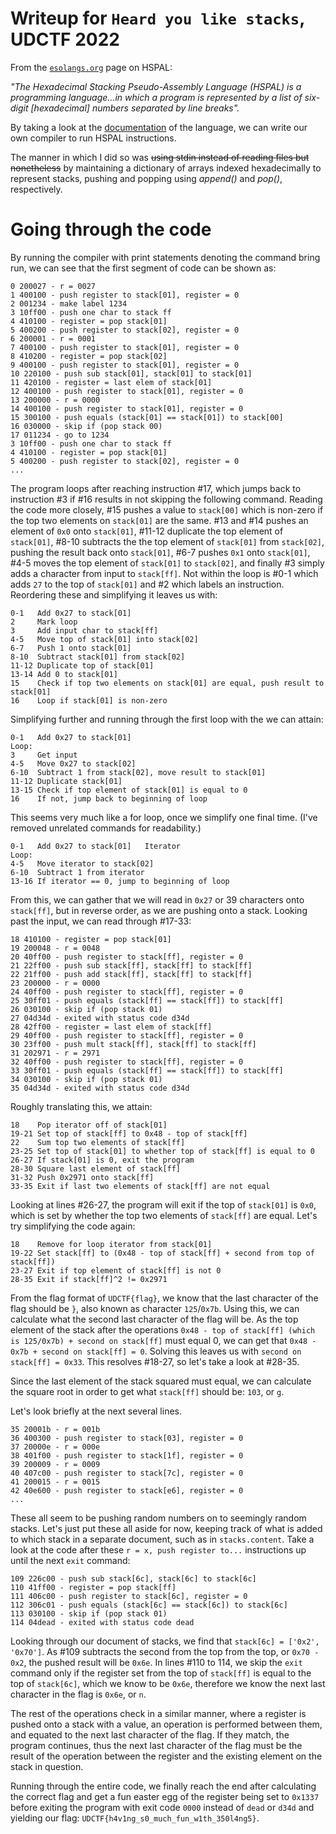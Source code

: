 # Writeup for `Heard you like stacks`, UDCTF 2022
From the [`esolangs.org`](https://esolangs.org/wiki/Hexadecimal_Stacking_Pseudo-Assembly_Language) page on HSPAL:

*"The Hexadecimal Stacking Pseudo-Assembly Language (HSPAL) is a programming language...in which a program is represented by a list of six-digit [hexadecimal] numbers separated by line breaks".*

By taking a look at the [documentation](https://docs.google.com/document/d/1YkG501LjlcrESdrlddE5qEb157w9W0_BeS-zngQJEP4/edit) of the language, we can write our own compiler to run HSPAL instructions.

The manner in which I did so was ~~using stdin instead of reading files but nonetheless~~ by maintaining a dictionary of arrays indexed hexadecimally to represent stacks, pushing and popping using *append()* and *pop()*, respectively. 

# Going through the code

By running the compiler with print statements denoting the command bring run, we can see that the first segment of code can be shown as:
```
0 200027 - r = 0027
1 400100 - push register to stack[01], register = 0
2 001234 - make label 1234
3 10ff00 - push one char to stack ff
4 410100 - register = pop stack[01]
5 400200 - push register to stack[02], register = 0
6 200001 - r = 0001
7 400100 - push register to stack[01], register = 0
8 410200 - register = pop stack[02]
9 400100 - push register to stack[01], register = 0
10 220100 - push sub stack[01], stack[01] to stack[01]
11 420100 - register = last elem of stack[01]
12 400100 - push register to stack[01], register = 0
13 200000 - r = 0000
14 400100 - push register to stack[01], register = 0
15 300100 - push equals (stack[01] == stack[01]) to stack[00]
16 030000 - skip if (pop stack 00)
17 011234 - go to 1234
3 10ff00 - push one char to stack ff
4 410100 - register = pop stack[01]
5 400200 - push register to stack[02], register = 0
...
```
The program loops after reaching instruction #17, which jumps back to instruction #3 if #16 results in not skipping the following command. Reading the code more closely, #15 pushes a value to `stack[00]` which is non-zero if the top two elements on `stack[01]` are the same. #13 and #14 pushes an element of `0x0` onto `stack[01]`, #11-12 duplicate the top element of `stack[01]`, #8-10 subtracts the the top element of `stack[01]` from `stack[02]`, pushing the result back onto `stack[01]`, #6-7 pushes `0x1` onto `stack[01]`, #4-5 moves the top element of `stack[01]` to `stack[02]`, and finally #3 simply adds a character from input to `stack[ff]`. Not within the loop is #0-1 which adds `27` to the top of `stack[01]` and #2 which labels an instruction.
Reordering these and simplifying it leaves us with:
```
0-1   Add 0x27 to stack[01]
2     Mark loop
3     Add input char to stack[ff]
4-5   Move top of stack[01] into stack[02]
6-7   Push 1 onto stack[01]
8-10  Subtract stack[01] from stack[02]
11-12 Duplicate top of stack[01]
13-14 Add 0 to stack[01]
15    Check if top two elements on stack[01] are equal, push result to stack[01]
16    Loop if stack[01] is non-zero
```
Simplifying further and running through the first loop with the we can attain:
```
0-1   Add 0x27 to stack[01]
Loop: 
3     Get input
4-5   Move 0x27 to stack[02]
6-10  Subtract 1 from stack[02], move result to stack[01]
11-12 Duplicate stack[01]
13-15 Check if top element of stack[01] is equal to 0
16    If not, jump back to beginning of loop
```
This seems very much like a for loop, once we simplify one final time. (I've removed unrelated commands for readability.)
```
0-1   Add 0x27 to stack[01]   Iterator
Loop:
4-5   Move iterator to stack[02]
6-10  Subtract 1 from iterator
13-16 If iterator == 0, jump to beginning of loop
```
From this, we can gather that we will read in `0x27` or 39 characters onto `stack[ff]`, but in reverse order, as we are pushing onto a stack. Looking past the input, we can read through #17-33:
```
18 410100 - register = pop stack[01]
19 200048 - r = 0048
20 40ff00 - push register to stack[ff], register = 0
21 22ff00 - push sub stack[ff], stack[ff] to stack[ff]
22 21ff00 - push add stack[ff], stack[ff] to stack[ff]
23 200000 - r = 0000
24 40ff00 - push register to stack[ff], register = 0
25 30ff01 - push equals (stack[ff] == stack[ff]) to stack[ff]
26 030100 - skip if (pop stack 01)
27 04d34d - exited with status code d34d
28 42ff00 - register = last elem of stack[ff]
29 40ff00 - push register to stack[ff], register = 0
30 23ff00 - push mult stack[ff], stack[ff] to stack[ff]
31 202971 - r = 2971
32 40ff00 - push register to stack[ff], register = 0
33 30ff01 - push equals (stack[ff] == stack[ff]) to stack[ff]
34 030100 - skip if (pop stack 01)
35 04d34d - exited with status code d34d
```
Roughly translating this, we attain:
```
18    Pop iterator off of stack[01]
19-21 Set top of stack[ff] to 0x48 - top of stack[ff]
22    Sum top two elements of stack[ff]
23-25 Set top of stack[01] to whether top of stack[ff] is equal to 0
26-27 If stack[01] is 0, exit the program
28-30 Square last element of stack[ff]
31-32 Push 0x2971 onto stack[ff]
33-35 Exit if last two elements of stack[ff] are not equal
```
Looking at lines #26-27, the program will exit if the top of `stack[01]` is `0x0`, which is set by whether the top two elements of `stack[ff]` are equal. 
Let's try simplifying the code again:
```
18    Remove for loop iterator from stack[01]
19-22 Set stack[ff] to (0x48 - top of stack[ff] + second from top of stack[ff])
23-27 Exit if top element of stack[ff] is not 0
28-35 Exit if stack[ff]^2 != 0x2971
```
From the flag format of `UDCTF{flag}`, we know that the last character of the flag should be `}`, also known as character `125`/`0x7b`. Using this, we can calculate what the second last character of the flag will be. As the top element of the stack after the operations `0x48 - top of stack[ff] (which is 125/0x7b) + second on stack[ff]` must equal 0, we can get that `0x48 - 0x7b + second on stack[ff] = 0`. Solving this leaves us with `second on stack[ff] = 0x33`. This resolves #18-27, so let's take a look at #28-35.

Since the last element of the stack squared must equal, we can calculate the square root in order to get what `stack[ff]` should be: `103`, or `g`. 

Let's look briefly at the next several lines.
```
35 20001b - r = 001b
36 400300 - push register to stack[03], register = 0
37 20000e - r = 000e
38 401f00 - push register to stack[1f], register = 0
39 200009 - r = 0009
40 407c00 - push register to stack[7c], register = 0
41 200015 - r = 0015
42 40e600 - push register to stack[e6], register = 0
...
```
These all seem to be pushing random numbers on to seemingly random stacks. Let's just put these all aside for now, keeping track of what is added to which stack in a separate document, such as in `stacks.content`. Take a look at the code after these `r = x, push register to...` instructions up until the next `exit` command:
```
109 226c00 - push sub stack[6c], stack[6c] to stack[6c]
110 41ff00 - register = pop stack[ff]
111 406c00 - push register to stack[6c], register = 0
112 306c01 - push equals (stack[6c] == stack[6c]) to stack[6c]
113 030100 - skip if (pop stack 01)
114 04dead - exited with status code dead
```
Looking through our document of stacks, we find that `stack[6c] = ['0x2', '0x70']`. As #109 subtracts the second from the top from the top, or `0x70 - 0x2`, the pushed result will be `0x6e`. In lines #110 to 114, we skip the `exit` command only if the register set from the top of `stack[ff]` is equal to the top of `stack[6c]`, which we know to be `0x6e`, therefore we know the next last character in the flag is `0x6e`, or `n`.

The rest of the operations check in a similar manner, where a register is pushed onto a stack with a value, an operation is performed between them, and equated to the next last character of the flag. If they match, the program continues, thus the next last character of the flag must be the result of the operation between the register and the existing element on the stack in question.

Running through the entire code, we finally reach the end after calculating the correct flag and get a fun easter egg of the register being set to `0x1337` before exiting the program with exit code `0000` instead of `dead` or `d34d` and yielding our flag: `UDCTF{h4v1ng_s0_much_fun_w1th_350l4ng5}`.
